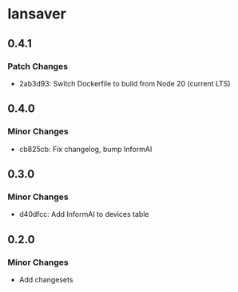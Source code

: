 # lansaver

## 0.4.1

### Patch Changes

- 2ab3d93: Switch Dockerfile to build from Node 20 (current LTS)

## 0.4.0

### Minor Changes

- cb825cb: Fix changelog, bump InformAI

## 0.3.0

### Minor Changes

- d40dfcc: Add InformAI to devices table

## 0.2.0

### Minor Changes

- Add changesets
